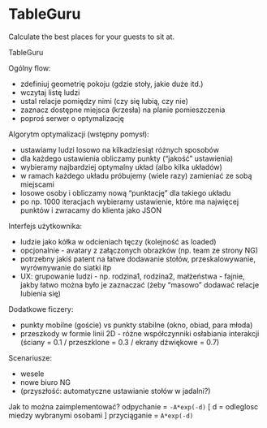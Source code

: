 # TableGuru

Calculate the best places for your guests to sit at.


TableGuru

Ogólny flow:
- zdefiniuj geometrię pokoju (gdzie stoły, jakie duże itd.)
- wczytaj listę ludzi
- ustal relacje pomiędzy nimi (czy się lubią, czy nie)
- zaznacz dostępne miejsca (krzesła) na planie pomieszczenia
- poproś serwer o optymalizację

Algorytm optymalizacji (wstępny pomysł):
- ustawiamy ludzi losowo na kilkadziesiąt różnych sposobów
- dla każdego ustawienia obliczamy punkty (“jakość” ustawienia)
- wybieramy najbardziej optymalny układ (albo kilka układów)
- w ramach każdego układu próbujemy (wiele razy) zamieniać ze sobą miejscami
- losowe osoby i obliczamy nową “punktację” dla takiego układu 
- po np. 1000 iteracjach wybieramy ustawienie, które ma najwięcej punktów i zwracamy do klienta jako JSON

Interfejs użytkownika:
- ludzie jako kółka w odcieniach tęczy (kolejność as loaded)
- opcjonalnie - avatary z załączonych obrazków (np. team ze strony NG)
- potrzebny jakiś patent na łatwe dodawanie stołów, przeskalowywanie, wyrównywanie
do siatki itp
- UX: grupowanie ludzi - np. rodzina1, rodzina2, małżeństwa - fajnie, jakby łatwo
można było je zaznaczać (żeby “masowo” dodawać relacje lubienia się) 

Dodatkowe ficzery:
- punkty mobilne (goście) vs punkty stabilne (okno, obiad, para młoda)
- przeszkody w formie linii 2D - różne współczynniki osłabiania interakcji (ściany
= 0.1 / przeszklone = 0.3 / ekrany dźwiękowe = 0.7)

Scenariusze:
- wesele
- nowe biuro NG
- (przyszłość: automatyczne ustawianie stołów w jadalni?)

Jak to można zaimplementować?
odpychanie = `-A*exp(-d)`
[ d = odleglosc miedzy wybranymi osobami ]
przyciąganie = `A*exp(-d)` 

